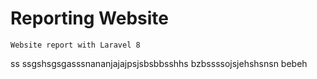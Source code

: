 # Reporting Website
```
Website report with Laravel 8
```
ss
ssgshsgsgasssnananjajajpsjsbsbbsshhs
bzbssssojsjehshsnsn
bebeh
